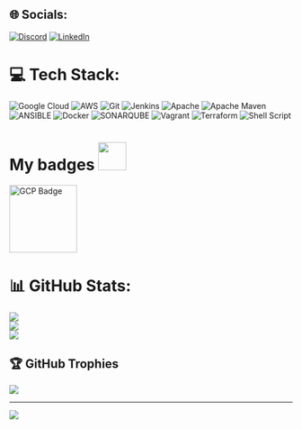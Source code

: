 
## 🌐 Socials:
[![Discord](https://img.shields.io/badge/Discord-%237289DA.svg?logo=discord&logoColor=white)](https://discord.gg/1110959913309577329) [![LinkedIn](https://img.shields.io/badge/LinkedIn-%230077B5.svg?logo=linkedin&logoColor=white)](https://linkedin.com/in/nireshprabu) 

# 💻 Tech Stack:
![Google Cloud](https://img.shields.io/badge/GoogleCloud-%234285F4.svg?style=for-the-badge&logo=google-cloud&logoColor=white) ![AWS](https://img.shields.io/badge/AWS-%23FF9900.svg?style=for-the-badge&logo=amazon-aws&logoColor=white) ![Git](https://img.shields.io/badge/Git-F05032?style=for-the-badge&logo=git&logoColor=white) ![Jenkins](https://img.shields.io/badge/jenkins-%232C5263.svg?style=for-the-badge&logo=jenkins&logoColor=white) ![Apache](https://img.shields.io/badge/apache-%23D42029.svg?style=for-the-badge&logo=apache&logoColor=white) ![Apache Maven](https://img.shields.io/badge/Apache%20Maven-C71A36?style=for-the-badge&logo=Apache%20Maven&logoColor=white) ![ANSIBLE](https://img.shields.io/badge/ansible-%231A1918.svg?style=for-the-badge&logo=ansible&logoColor=white) ![Docker](https://img.shields.io/badge/docker-%230db7ed.svg?style=for-the-badge&logo=docker&logoColor=white) ![SONARQUBE](https://img.shields.io/badge/sonarqube-4E9BCD.svg?style=for-the-badge&logo=sonarqube&logoColor=white&color=%234E9BCD) ![Vagrant](https://img.shields.io/badge/vagrant-%231563FF.svg?style=for-the-badge&logo=vagrant&logoColor=white) ![Terraform](https://img.shields.io/badge/terraform-%235835CC.svg?style=for-the-badge&logo=terraform&logoColor=white) ![Shell Script](https://img.shields.io/badge/shell_script-%23121011.svg?style=for-the-badge&logo=gnu-bash&logoColor=white)

# My badges <img src = "https://media.giphy.com/media/3orifgYbnsq43eFsdO/giphy.gif" width="50"> </h3>

<img src="https://api.accredible.com/v1/frontend/credential_website_embed_image/badge/87363294" alt="GCP Badge" width="120"/>

# 📊 GitHub Stats:
![](https://github-readme-stats.vercel.app/api?username=nir3shprabu&theme=dracula&hide_border=false&include_all_commits=false&count_private=true)<br/>
![](https://github-readme-streak-stats.herokuapp.com/?user=nir3shprabu&theme=dracula&hide_border=false)<br/>
![](https://github-readme-stats.vercel.app/api/top-langs/?username=nir3shprabu&theme=dracula&hide_border=false&include_all_commits=false&count_private=true&layout=compact)

## 🏆 GitHub Trophies
![](https://github-profile-trophy.vercel.app/?username=nir3shprabu&theme=radical&no-frame=false&no-bg=true&margin-w=4)

---
[![](https://visitcount.itsvg.in/api?id=nir3shprabu&icon=6&color=10)](https://visitcount.itsvg.in)

<!-- Proudly created with GPRM ( https://gprm.itsvg.in ) -->
